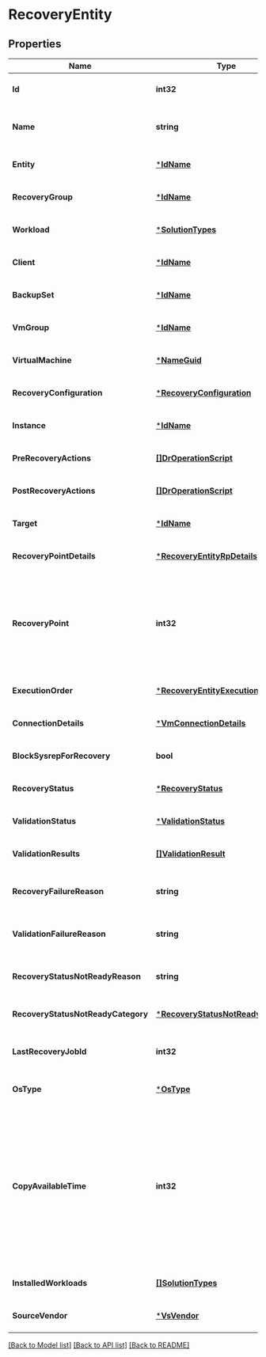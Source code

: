 # RecoveryEntity

## Properties
Name | Type | Description | Notes
------------ | ------------- | ------------- | -------------
**Id** | **int32** | Id of the recovery entity | [optional] [default to null]
**Name** | **string** | Name of the recovery entity | [optional] [default to null]
**Entity** | [***IdName**](IdName.md) |  | [optional] [default to null]
**RecoveryGroup** | [***IdName**](IdName.md) |  | [optional] [default to null]
**Workload** | [***SolutionTypes**](SolutionTypes.md) |  | [optional] [default to null]
**Client** | [***IdName**](IdName.md) |  | [optional] [default to null]
**BackupSet** | [***IdName**](IdName.md) |  | [optional] [default to null]
**VmGroup** | [***IdName**](IdName.md) |  | [optional] [default to null]
**VirtualMachine** | [***NameGuid**](NameGUID.md) |  | [optional] [default to null]
**RecoveryConfiguration** | [***RecoveryConfiguration**](RecoveryConfiguration.md) |  | [optional] [default to null]
**Instance** | [***IdName**](IdName.md) |  | [optional] [default to null]
**PreRecoveryActions** | [**[]DrOperationScript**](DROperationScript.md) |  | [optional] [default to null]
**PostRecoveryActions** | [**[]DrOperationScript**](DROperationScript.md) |  | [optional] [default to null]
**Target** | [***IdName**](IdName.md) |  | [optional] [default to null]
**RecoveryPointDetails** | [***RecoveryEntityRpDetails**](RecoveryEntityRPDetails.md) |  | [optional] [default to null]
**RecoveryPoint** | **int32** | Timestamp for entity restore in case of disaster, default value is 0 as latest recovery point | [optional] [default to 0]
**ExecutionOrder** | [***RecoveryEntityExecutionInfo**](RecoveryEntityExecutionInfo.md) |  | [optional] [default to null]
**ConnectionDetails** | [***VmConnectionDetails**](VMConnectionDetails.md) |  | [optional] [default to null]
**BlockSysrepForRecovery** | **bool** |  | [optional] [default to null]
**RecoveryStatus** | [***RecoveryStatus**](RecoveryStatus.md) |  | [optional] [default to null]
**ValidationStatus** | [***ValidationStatus**](ValidationStatus.md) |  | [optional] [default to null]
**ValidationResults** | [**[]ValidationResult**](ValidationResult.md) |  | [optional] [default to null]
**RecoveryFailureReason** | **string** | Reason for last recovery job failure | [optional] [default to null]
**ValidationFailureReason** | **string** | Reason for last validation failure | [optional] [default to null]
**RecoveryStatusNotReadyReason** | **string** | Recovery status not ready reason | [optional] [default to null]
**RecoveryStatusNotReadyCategory** | [***RecoveryStatusNotReadyCategory**](RecoveryStatusNotReadyCategory.md) |  | [optional] [default to null]
**LastRecoveryJobId** | **int32** | Last recovery job Id of the entity | [optional] [default to null]
**OsType** | [***OsType**](OSType.md) |  | [optional] [default to null]
**CopyAvailableTime** | **int32** | Timestamp of the latest backup job start time present in the copy that would be used for recovery. Value would be -1 if no valid copy is present for recovery. | [optional] [default to null]
**InstalledWorkloads** | [**[]SolutionTypes**](SolutionTypes.md) |  | [optional] [default to null]
**SourceVendor** | [***VsVendor**](VSVendor.md) |  | [optional] [default to null]

[[Back to Model list]](../README.md#documentation-for-models) [[Back to API list]](../README.md#documentation-for-api-endpoints) [[Back to README]](../README.md)

